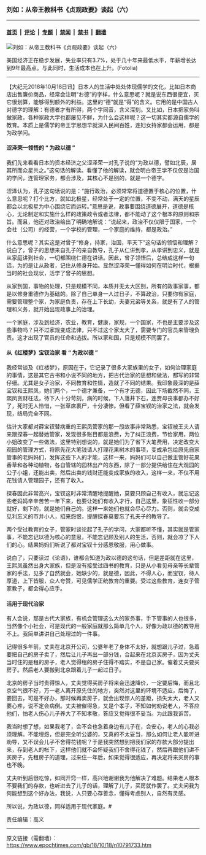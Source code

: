 ### 刘如：从帝王教科书《贞观政要》谈起（六）

---

#### [首页](../../../..?n10791733) &nbsp;|&nbsp; [评论](../../../../../epoch-comment?n10791733) &nbsp;|&nbsp; [专题](../../../../../epoch-special?n10791733) &nbsp;|&nbsp; [禁闻](../../../../../epoch-news?n10791733) &nbsp;|&nbsp; [禁书](../../../../../books?n10791733) &nbsp;|&nbsp; [翻墙](https://github.com/gfw-breaker/nogfw/blob/master/README.md?n10791733)


<div><img alt="刘如：从帝王教科书《贞观政要》谈起（六）" class="attachment-djy_600_400 size-djy_600_400 wp-post-image" src="https://i.epochtimes.com/assets/uploads/2018/10/Fotolia_63759762_S-600x400.jpg"/>
<div class="caption">
 <p>
  美国经济正在稳步发展，失业率只有3.7%，处于几十年来最低水平，年薪增长达到9年最高点。与此同时，生活成本也在上升。(Fotolia)
 </p>
</div></div><hr/><div class="post_content" id="artbody" itemprop="articleBody">
 <!-- article content begin -->
 <p>
  【大纪元2018年10月18日讯】日本人的生活中处处体现儒学的文化，比如日本商店出售廉价商品，经常会注明“お德”的字样，什么意思呢？就是说东西很便宜，买它很划算，能够得到额外的利益。这里的“德”就是“得”的含义。它用的是中国古人对德字的理解：有德者才有所得，两个字同音，含义深刻。又比如，日本把家务叫做家政，各种家政大学也都屡见不鲜，为什么会这样呢？这一切其实都源自儒学的教育。本质上是儒学的帝王学思想早就深入民间百姓，连妇女持家都会运用，都是为政学问。
 </p>
 <h4>
  <strong>
   涩泽荣一领悟的
  </strong>
  <strong>
   “
  </strong>
  <strong>
   为政以德
  </strong>
  <strong>
   ”
  </strong>
 </h4>
 <p>
  我们先来看看日本的资本经济之父涩泽荣一对孔子说的“为政以德，譬如北辰，居其所而众星共之。”这句话的解读。看懂了他的解读，就会明白帝王学不仅仅是治国的学问，连管理家务，都会涉及，其核心不是别的，就是一个德字。
 </p>
 <p>
  涩泽认为，孔子这句话说的是：“施行政治，必须常常将道德置于核心的位置，什么意思呢？打个比方，就如北极星，经常处于一定的位置，不变不动，满天的星辰都会以北极星为中心围绕它而运转。”意思是说，政事要围绕道德展开，道德是核心，无论制定和实施什么样的政策政令或者法律，都不能动了这个根本的原则和宗旨。而且，他还对政治给出了明确地解说：“说起来，政治不仅仅限于国家，一个会社（公司）的经营，一个学校的管理，一个家庭的维持，都是政治。”
 </p>
 <p>
  什么意思呢？其实这是对曾子“修身，持家，治国，平天下”这句话的领悟和理解？说白了，曾子的思想来自孔子的亲自教导，孔子从仁讲到孝，从孝讲到忠义，就是从家庭讲到社会，一切都围绕仁德在讲话。因此，曾子领悟后，总结成这样一句话，为的是让从政者，记住从修身开始。显然涩泽荣一懂得如何在明治时代，根据当时的社会现状，活学了曾子的思想。
 </p>
 <p>
  从家到国，事物的处理，只是规模不同，本质并无太大区别，所有的政事家事，都是以修身重德作为基础的。除了自己单身一人过日子，不算政治，只要你有家庭，需要管理整个家，为家庭负责，存在上下长幼，夫妻兄弟等关系，就是有了人的管理和义务，就开始出现政事上的治理。
 </p>
 <p>
  一个家庭，涉及到经济，农业，教育，健康，家规，一个国家，不也是主要涉及这些事物吗？只不过家规变成法律，只不过这个家太大了，需要专门的官员来管理负责。这才出现了官员的任命和选拔。所以家和国，只是规模不同罢了。
 </p>
 <h4>
  <strong>
   从《红楼梦》宝钗治家
  </strong>
  <strong>
  </strong>
  <strong>
   看
  </strong>
  <strong>
   “
  </strong>
  <strong>
   为政以德
  </strong>
  <strong>
   ”
  </strong>
 </h4>
 <p>
  我经常谈及《红楼梦》，原因在于，它记录了很多大家族里的女子，如何治理家庭的事情，这是其它古书和小说不同的地方，把古代治家的思想和做法，都写的非常仔细。尤其是女子治家，不同教育和性情，造就了不同的结果。我印象最深的是薛宝钗和王熙凤，她们两个，一个德才兼备，一个有才无德，因此下场截然不同，王熙凤贪财枉法，待下人十分苛刻，病的时候，下人落井下石，连贾母丧事都办不好了，死时无人怜惜，一张草席裹尸，十分凄惨。但看了薛宝钗的治家之法，就会发现，结局完全不同。
 </p>
 <p>
  估计大家都对薛宝钗替病重的王熙凤管家的那一段故事非常熟悉，宝钗被王夫人请来跟探春一起替她管家，发现很多账目都是浪费，为了纠正浪费，节俭家用，两位小姐改变了一些做法，这里特别想说的，就是她们为了省下大笔费用，决定改变大观园的管理方式，将原先花大笔钱请人打理花果树木的事项，变成承包给原先自家管事的老妈妈们，发挥这些下人的才能，这样一来，妈妈们可以自己做主管好花果香草和各种动植物，各自管辖的园林出产的东西，除了一部分提供给住在大观园的公子小姐，还能出卖，然后出卖的钱财还能变成家族的收入，这样一来，不仅不用花钱请人管理园子，还有了收入。
 </p>
 <p>
  探春因此非常高兴，宝钗这时非常清醒地提醒她，莫要只顾自己有收入，就忘记这些老妈妈辛辛苦苦一年下来，也要让她们有收入才行，自己这里，象征性收一部分就好，剩下的，就是她们自己的。这样一来她们也就会尽心尽力。否则，就会变成见利忘义的市井小人，招来怨恨，提醒探春莫要忘了孔夫子的教导了。
 </p>
 <p>
  两个受过教育的女子，管家时谈论起了孔子的学问，大家都听不懂，其实就是管家事，不能忘记以德为核心的意思，不能忘记顾及别人的生活，否则，就会凉了下人们的心。结果妈妈们听说了都对宝钗十分感恩敬服，用心做事。
 </p>
 <p>
  说白了，只要读过《论语》，谁都会知道为政以德的这句话，但是差距就在这里，王熙凤虽然出身大家族，但是没有接受过四书的教育，只是从小看见母亲等长辈管家的手法，见多了自然就会，她缺少的，就是德，因此，不得人心，而宝钗，待人厚道，上下皆服，众人夸赞，可见儒学正统教育的重要。受过这些教育，连女子管家教子，都会得心应手。
 </p>
 <h4>
  <strong>
   活用于现代治家
  </strong>
 </h4>
 <p>
  有人会说，那是古代大家族，有机会管理这么大的家务事，手下管事的人也很多，当然像个小社会，可是现代的一般家庭就那么简单几个人，好像为政以德的教导用不上。我简单讲讲自己处理过的一件事。
 </p>
 <p>
  记得很多年前，丈夫在北京开公司，公婆年老了身体不太好，就想跟儿子过，急着要把自己的房子卖了，然后让儿子再出一部分钱，合起来在北京买房子，因为丈夫当时住的是租的房子，老人觉得租的房子住得不踏实，不是自己家。催着丈夫要买房子。然后老人要搬到北京跟着儿子一起过日子。
 </p>
 <p>
  北京的房子当时贵得惊人，丈夫觉得买房子将来会迅速降价，一定要后悔，而且北京空气很不好，万一老人离开原先住的地方，突然对这里的环境不适应，后悔了，要回去，可是不好办，那时候再卖房子，就会出现惊人的差距，损失太大，老人又要心疼，说不定会病倒。丈夫被催得急，又是个孝子，不知如何劝说老人，不答应他们，怕老人伤心儿子养大了不知孝敬，答应又觉得很不妥当。为此跟我诉苦。
 </p>
 <p>
  我当时想了想，如果我老了，会不会也急着身边有儿子在，会安心，老人的心我必须理解。不能埋怨，但是完全听公婆的，又真的不太妥当，那么如何让老人能听进劝导，又不误会儿子不舍得花钱呢？于是我突然想到把我们家的存款大部分提出来，存到老人的帐下，这样他们就不会怀疑我们不舍得花钱了，然后再跟他们讲不买房子，先租房子的道理，过来住一年后，如果觉得很适应，再决定将来买房的事也不晚。
 </p>
 <p>
  丈夫听到后很吃惊，如同开窍一样，高兴地谢谢我为他解决了难题。结果老人根本不要我们的存款，也听进去了儿子的话，理解了儿子，买房就作罢了。丈夫问我为何能想到这个好办法，我说，人只要心存善念，懂得考虑别人，自然有灵感。
 </p>
 <p>
  所以说，为政以德，同样适用于现代家庭。#
 </p>
 <p>
  责任编辑：高义
 </p>
 <!-- article content end -->
 <div id="below_article_ad">
 </div>
</div>


---

原文链接（需翻墙）：https://www.epochtimes.com/gb/18/10/18/n10791733.htm